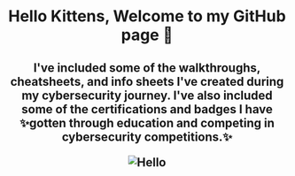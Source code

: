 # <p align="center">Hello Kittens, Welcome to my GitHub page 👋 
## <p align="center">I've included some of the walkthroughs, cheatsheets, and info sheets I've created during my cybersecurity journey. I've also included some of the certifications and badges I have ✨gotten through education and competing in cybersecurity competitions.✨<p align="center">![Hello](https://user-images.githubusercontent.com/50695633/123531801-7af4ee80-d6bc-11eb-83ec-58050df8ff54.gif)</p>


<!--
**SinisterKitten/SinisterKitten** is a ✨ _special_ ✨ repository because its `README.md` (this file) appears on your GitHub profile.

Here are some ideas to get you started:

- 🔭 I’m currently working on ...
- 🌱 I’m currently learning ...
- 👯 I’m looking to collaborate on ...

- 🤔 I’m looking for help with ...
- 💬 Ask me about ...
- 📫 How to reach me: ...
- 😄 Pronouns: ...
- ⚡ Fun fact: ...
-->
